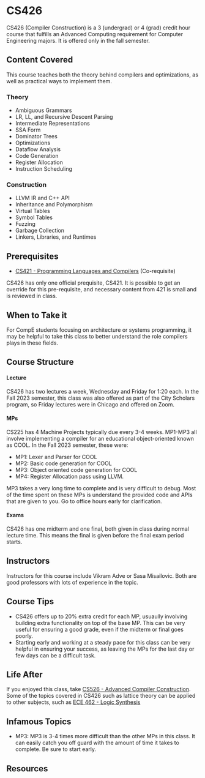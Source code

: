 # CS426

CS426 (Compiler Construction) is a 3 (undergrad) or 4 (grad) credit hour course that fulfills an Advanced Computing requirement for Computer Engineering majors. It is offered only in the fall semester.

## Content Covered
This course teaches both the theory behind compilers and optimizations, as well as practical ways to implement them.

### Theory
- Ambiguous Grammars
- LR, LL, and Recursive Descent Parsing
- Intermediate Representations
- SSA Form
- Dominator Trees
- Optimizations
- Dataflow Analysis
- Code Generation
- Register Allocation
- Instruction Scheduling
  
### Construction
- LLVM IR and C++ API
- Inheritance and Polymorphism
- Virtual Tables
- Symbol Tables
- Fuzzing
- Garbage Collection
- Linkers, Libraries, and Runtimes

## Prerequisites

- [CS421 - Programming Languages and Compilers](./CS421.md) (Co-requisite) 

CS426 has only one official prequisite, CS421. It is possible to get an override for this pre-requisite, and necessary content from 421 is small and is reviewed in class.
## When to Take it

For CompE students focusing on architecture or systems programming, it may be helpful to take this class to better understand the role compilers plays in these fields. 

## Course Structure
#### Lecture

CS426 has two lectures a week, Wednesday and Friday for 1:20 each. In the Fall 2023 semester, this class was also offered as part of the City Scholars program, so Friday lectures were in Chicago and offered on Zoom.

#### MPs

CS225 has 4 Machine Projects typically due every 3-4 weeks. MP1-MP3 all involve implementing a compiler for an educational object-oriented known as COOL. In the Fall 2023 semester, these were:
- MP1: Lexer and Parser for COOL
- MP2: Basic code generation for COOL
- MP3: Object oriented code generation for COOL
- MP4: Register Allocation pass using LLVM.

MP3 takes a very long time to complete and is very difficult to debug. Most of the time spent on these MPs is understand the provided code and APIs that are given to you. Go to office hours early for clarification.
#### Exams

CS426 has one midterm and one final, both given in class during normal lecture time. This means the final is given before the final exam period starts.

## Instructors

Instructors for this course include Vikram Adve or Sasa Misailovic. Both are good professors with lots of experience in the topic.

## Course Tips

- CS426 offers up to 20% extra credit for each MP, usuaully involving building extra functionality on top of the base MP. This can be very useful for ensuring a good grade, even if the midterm or final goes poorly.
- Starting early and working at a steady pace for this class can be very helpful in ensuring your success, as leaving the MPs for the last day or few days can be a difficult task.

## Life After

If you enjoyed this class, take [CS526 - Advanced Compiler Construction](./CS526.md). Some of the topics covered in CS426 such as lattice theory can be applied to other subjects, such as [ECE 462 - Logic Synthesis](../ECE%20Course%20Offerings/ECE462.md)

## Infamous Topics

- MP3: MP3 is 3-4 times more difficult than the other MPs in this class. It can easily catch you off guard with the amount of time it takes to complete. Be sure to start early.

## Resources

